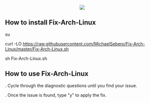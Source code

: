 <p align="center">
	<img src="https://i.postimg.cc/vBZbjd7F/Fix-Arch.png" />

## How to install Fix-Arch-Linux

su

curl -LO https://raw.githubusercontent.com/MichaelSebero/Fix-Arch-Linux/master/Fix-Arch-Linux.sh

sh Fix-Arch-Linux.sh

## How to use Fix-Arch-Linux

. Cycle through the diagnostic questions until you find your issue.

. Once the issue is found, type "y" to apply the fix.
